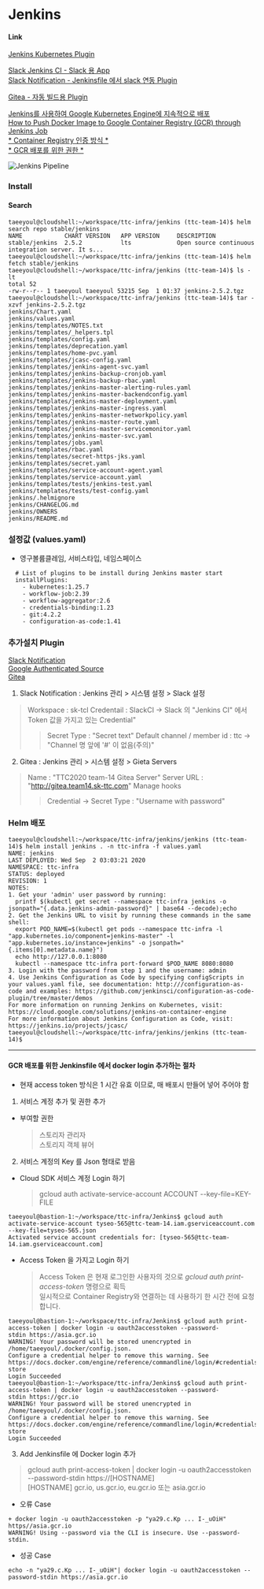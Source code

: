 # Jenkins

#### Link  
[Jenkins Kubernetes Plugin](https://plugins.jenkins.io/kubernetes/)  
    
[Slack Jenkins CI - Slack 용 App](https://sk-tcl.slack.com/services/B019UNHMDFC?added=1)  
[Slack Notification - Jenkinsfile 에서 slack 연동 Plugin](https://plugins.jenkins.io/slack/)  
    
[Gitea - 자동 빌드용 Plugin](https://plugins.jenkins.io/gitea/)  
    
[Jenkins를 사용하여 Google Kubernetes Engine에 지속적으로 배포](https://cloud.google.com/solutions/continuous-delivery-jenkins-kubernetes-engine?hl=ko)  
[How to Push Docker Image to Google Container Registry (GCR) through Jenkins Job](https://medium.com/google-cloud/how-to-push-docker-image-to-google-container-registry-gcr-through-jenkins-job-52b9d5ce9f7f)  
[* Container Registry 인증 방식 *](https://cloud.google.com/container-registry/docs/advanced-authentication)  
[* GCR 배포를 위한 권한 *](https://cloud.google.com/container-registry/docs/access-control#permissions_and_roles)  

![Jenkins Pipeline](https://cloud.google.com/solutions/images/jenkins-cd-container-engine.svg?hl=ko)

### Install  
#### Search  
```
taeeyoul@cloudshell:~/workspace/ttc-infra/jenkins (ttc-team-14)$ helm search repo stable/jenkins
NAME            CHART VERSION   APP VERSION     DESCRIPTION
stable/jenkins  2.5.2           lts             Open source continuous integration server. It s...
taeeyoul@cloudshell:~/workspace/ttc-infra/jenkins (ttc-team-14)$ helm fetch stable/jenkins
taeeyoul@cloudshell:~/workspace/ttc-infra/jenkins (ttc-team-14)$ ls -lt
total 52
-rw-r--r-- 1 taeeyoul taeeyoul 53215 Sep  1 01:37 jenkins-2.5.2.tgz
taeeyoul@cloudshell:~/workspace/ttc-infra/jenkins (ttc-team-14)$ tar -xzvf jenkins-2.5.2.tgz
jenkins/Chart.yaml
jenkins/values.yaml
jenkins/templates/NOTES.txt
jenkins/templates/_helpers.tpl
jenkins/templates/config.yaml
jenkins/templates/deprecation.yaml
jenkins/templates/home-pvc.yaml
jenkins/templates/jcasc-config.yaml
jenkins/templates/jenkins-agent-svc.yaml
jenkins/templates/jenkins-backup-cronjob.yaml
jenkins/templates/jenkins-backup-rbac.yaml
jenkins/templates/jenkins-master-alerting-rules.yaml
jenkins/templates/jenkins-master-backendconfig.yaml
jenkins/templates/jenkins-master-deployment.yaml
jenkins/templates/jenkins-master-ingress.yaml
jenkins/templates/jenkins-master-networkpolicy.yaml
jenkins/templates/jenkins-master-route.yaml
jenkins/templates/jenkins-master-servicemonitor.yaml
jenkins/templates/jenkins-master-svc.yaml
jenkins/templates/jobs.yaml
jenkins/templates/rbac.yaml
jenkins/templates/secret-https-jks.yaml
jenkins/templates/secret.yaml
jenkins/templates/service-account-agent.yaml
jenkins/templates/service-account.yaml
jenkins/templates/tests/jenkins-test.yaml
jenkins/templates/tests/test-config.yaml
jenkins/.helmignore
jenkins/CHANGELOG.md
jenkins/OWNERS
jenkins/README.md
```

### 설정값 (values.yaml)
- 영구볼륨클레임, 서비스타입, 네임스페이스
```
  # List of plugins to be install during Jenkins master start
  installPlugins:
    - kubernetes:1.25.7
    - workflow-job:2.39
    - workflow-aggregator:2.6
    - credentials-binding:1.23
    - git:4.2.2
    - configuration-as-code:1.41
```

### 추가설치 Plugin
[Slack Notification](https://plugins.jenkins.io/slack/)  
[Google Authenticated Source](https://plugins.jenkins.io/google-source-plugin/)  
[Gitea](https://plugins.jenkins.io/gitea/)

    
1) Slack Notification : Jenkins 관리 > 시스템 설정 > Slack 설정
  > Workspace : sk-tcl
  > Credentail : SlackCI -> Slack 의 "Jenkins CI" 에서 Token 값을 가지고 있는 Credential"
  > > Secret Type : "Secret text"
  > Default channel / member id : ttc -> "Channel 명 앞에 '#' 이 없음(주의)"

2) Gitea : Jenkins 관리 > 시스템 설정 > Gieta Servers
  > Name : "TTC2020 team-14 Gitea Server"
  > Server URL : "http://gitea.team14.sk-ttc.com"
  > Manage hooks
  >  > Credential -> Secret Type : "Username with password"

  

### Helm 배포
```
taeeyoul@cloudshell:~/workspace/ttc-infra/jenkins/jenkins (ttc-team-14)$ helm install jenkins . -n ttc-infra -f values.yaml
NAME: jenkins
LAST DEPLOYED: Wed Sep  2 03:03:21 2020
NAMESPACE: ttc-infra
STATUS: deployed
REVISION: 1
NOTES:
1. Get your 'admin' user password by running:
  printf $(kubectl get secret --namespace ttc-infra jenkins -o jsonpath="{.data.jenkins-admin-password}" | base64 --decode);echo
2. Get the Jenkins URL to visit by running these commands in the same shell:
  export POD_NAME=$(kubectl get pods --namespace ttc-infra -l "app.kubernetes.io/component=jenkins-master" -l "app.kubernetes.io/instance=jenkins" -o jsonpath="{.items[0].metadata.name}")
  echo http://127.0.0.1:8080
  kubectl --namespace ttc-infra port-forward $POD_NAME 8080:8080
3. Login with the password from step 1 and the username: admin
4. Use Jenkins Configuration as Code by specifying configScripts in your values.yaml file, see documentation: http:///configuration-as-code and examples: https://github.com/jenkinsci/configuration-as-code-plugin/tree/master/demos
For more information on running Jenkins on Kubernetes, visit:
https://cloud.google.com/solutions/jenkins-on-container-engine
For more information about Jenkins Configuration as Code, visit:
https://jenkins.io/projects/jcasc/
taeeyoul@cloudshell:~/workspace/ttc-infra/jenkins/jenkins (ttc-team-14)$
```

---


#### GCR 배포를 위한 Jenkinsfile 에서 docker login 추가하는 절차  
- 현재 access token 방식은 1 시간 유효 이므로, 매 배포시 만들어 넣어 주어야 함  
   
1) 서비스 계정 추가 및 권한 추가
- 부여할 권한  
  > 스토리자 관리자  
  > 스토리지 객체 뷰어  

2) 서비스 계정의 Key 를 Json 형태로 받음  

- Cloud SDK 서비스 계정 Login 하기  
  > gcloud auth activate-service-account ACCOUNT --key-file=KEY-FILE  
   
```
taeeyoul@bastion-1:~/workspace/ttc-infra/Jenkins$ gcloud auth activate-service-account tyseo-565@ttc-team-14.iam.gserviceaccount.com  --key-file=tyseo-565.json
Activated service account credentials for: [tyseo-565@ttc-team-14.iam.gserviceaccount.com]
```
   
- Access Token 을 가지고 Login 하기   
  > Access Token 은 현재 로그인한 사용자의 것으로 *gcloud auth print-access-token* 명령으로 획득   
  > 일시적으로 Container Registry와 연결하는 데 사용하기 한 시간 전에 요청합니다.   
```   
taeeyoul@bastion-1:~/workspace/ttc-infra/Jenkins$ gcloud auth print-access-token | docker login -u oauth2accesstoken --password-
stdin https://asia.gcr.io
WARNING! Your password will be stored unencrypted in /home/taeeyoul/.docker/config.json.
Configure a credential helper to remove this warning. See
https://docs.docker.com/engine/reference/commandline/login/#credentials-store
Login Succeeded
taeeyoul@bastion-1:~/workspace/ttc-infra/Jenkins$ gcloud auth print-access-token | docker login -u oauth2accesstoken --password-
stdin https://gcr.io
WARNING! Your password will be stored unencrypted in /home/taeeyoul/.docker/config.json.
Configure a credential helper to remove this warning. See
https://docs.docker.com/engine/reference/commandline/login/#credentials-store
Login Succeeded
```


3) Add Jenkinsfile 에 Docker login 추가
  > gcloud auth print-access-token | docker login -u oauth2accesstoken --password-stdin https://[HOSTNAME]  
  > [HOSTNAME] gcr.io, us.gcr.io, eu.gcr.io 또는 asia.gcr.io  


- 오류 Case
```
+ docker login -u oauth2accesstoken -p "ya29.c.Kp ... I-_uOiH" https//asia.gcr.io
WARNING! Using --password via the CLI is insecure. Use --password-stdin.
```

- 성공 Case
```
echo -n "ya29.c.Kp ... I-_uOiH"| docker login -u oauth2accesstoken --password-stdin https://asia.gcr.io
```
